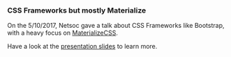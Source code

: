 ### CSS Frameworks but mostly Materialize

On the 5/10/2017, Netsoc gave a talk about CSS Frameworks like Bootstrap, with a heavy focus on [MaterializeCSS](http://materializecss.com/).

Have a look at the [presentation slides](http://crnlpanic.netsoc.co/techtalks/css) to learn more.
